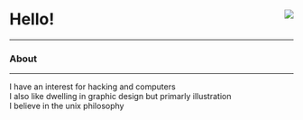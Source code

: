 # Hello! <img align=right src="https://komarev.com/ghpvc/?username=mausn1&color=lightgrey"/>
***
### About<br />
***
I have an interest for hacking and computers<br />
I also like dwelling in graphic design but primarly illustration<br />
I believe in the unix philosophy

